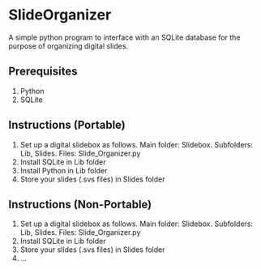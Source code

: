 # SlideOrganizer
A simple python program to interface with an SQLite database for the purpose of organizing digital slides.

## Prerequisites
1. Python
2. SQLite

## Instructions (Portable)
1. Set up a digital slidebox as follows. Main folder: Slidebox. Subfolders: Lib, Slides. Files: Slide_Organizer.py
2. Install SQLite in Lib folder
3. Install Python in Lib folder
4. Store your slides (.svs files) in Slides folder

## Instructions (Non-Portable)
1. Set up a digital slidebox as follows. Main folder: Slidebox. Subfolders: Lib, Slides. Files: Slide_Organizer.py
2. Install SQLite in Lib folder
3. Store your slides (.svs files) in Slides folder
4. ...


   
